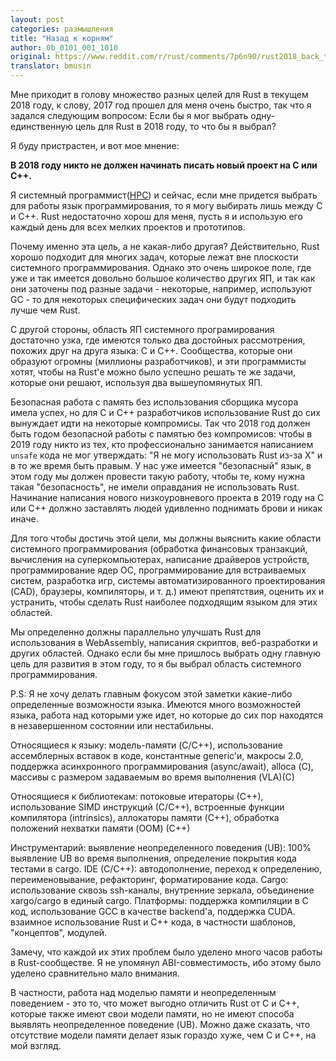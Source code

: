 ```yaml
---
layout: post
categories: размышления
title: "Назад к корням"
author: 0b_0101_001_1010
original: https://www.reddit.com/r/rust/comments/7p6n90/rust2018_back_to_the_roots/
translator: bmusin
---
```


Мне приходит в голову множество разных целей для Rust в текущем 2018 году,
к слову, 2017 год прошел для меня очень быстро,
так что я задался следующим вопросом: Если бы я мог выбрать одну-единственную
цель для Rust в 2018 году, то что бы я выбрал?

Я буду пристрастен, и вот мое мнение:

<!--cut-->

**В 2018 году никто не должен начинать писать новый проект на C или C++.**

Я системный программист([HPC][hpc]) и сейчас, если мне придется выбрать
для работы язык программирования, то я могу выбирать лишь между C и C++.
Rust недостаточно хорош для меня, пусть я и использую
его каждый день для всех мелких проектов и прототипов.

Почему именно эта цель, а не какая-либо другая? Действительно,
Rust хорошо подходит для многих задач, которые лежат вне плоскости
системного программирования. Однако это очень широкое поле,
где уже и так имеется довольно большое количество других ЯП, и так как
они заточены под разные задачи - некоторые, например, используют
GC - то для некоторых специфических задач они будут
подходить лучше чем Rust.

С другой стороны, область ЯП системного програмирования достаточно узка,
где имеются только два достойных рассмотрения, похожих друг
на друга языка: C и C++. Сообщества, которые они образуют огромны (миллионы
разработчиков), и эти программисты хотят, чтобы на Rust'е можно было
успешно решать те же задачи, которые они решают, используя два вышеупомянутых
ЯП.

Безопасная работа с память без использования сборщика мусора имела успех,
но для C и C++ разработчиков использование Rust до сих вынуждает идти на некоторые
компромисы. Так что 2018 год должен быть годом безопасной работы с памятью без
компромисов: чтобы в 2019 году никто из тех, кто профессионально занимается написанием
`unsafe` кода не мог утверждать: "Я не могу использовать Rust из-за X" и в то
же время быть правым. У нас уже имеется "безопасный" язык, в этом году мы
должен провести такую работу, чтобы те, кому нужна такая "безопасность", не имели
оправдания не использовать Rust. Начинание написания нового низкоуровневого проекта в 2019
году на С или C++ должно заставлять людей удивленно поднимать брови и никак иначе.

Для того чтобы достичь этой цели, мы должны выяснить какие области системного
программирования (обработка финансовых транзакций, вычисления на суперкомпьютерах,
написание драйверов устройств, программирование ядер ОС, программирование для встраиваемых
систем, разработка игр, системы автоматизированного проектирования (CAD),
браузеры, компиляторы, и т. д.) имеют препятствия, оценить их и устранить, чтобы сделать Rust
наиболее подходящим языком для этих областей.

Мы определенно должны параллельно улучшать Rust для использования в WebAssembly,
написания скриптов, веб-разработки и других областей. Однако если бы мне пришлось
выбрать одну главную цель для развития в этом году, то я бы выбрал область системного
программирования.

P.S: Я не хочу делать главным фокусом этой заметки какие-либо определенные возможности
языка. Имеются много возможностей языка, работа над которыми уже идет, но
которые до сих пор находятся в незавершенном состоянии или нестабильны.

Относящиеся к языку: модель-памяти (C/C++), использование ассемблерных вставок в коде,
константные generic'и, макросы 2.0, поддержка асинхронного программирования (async/await),
alloca (С), массивы с размером задаваемым во время выполнения (VLA)(С)

Относящиеся к библиотекам: потоковые итераторы (С++),
использование SIMD инструкций (С/C++), встроенные функции компилятора (intrinsics),
аллокаторы памяти (C++), обработка положений нехватки памяти (OOM) (С++)

Инструментарий: выявление неопределенного поведения (UB): 100% выявление UB во время выполнения,
определение покрытия кода тестами в cargo.
IDE (C/C++): автодополнение, переход к определению, переименовывание, рефакторинг,
форматирование кода.
Сargo: использование сквозь ssh-каналы, внутренние зеркала, объединение xargo/cargo
в единый cargo.
Платформы: поддержка компиляции в С код, использование GCC в качестве backend'а,
поддержка CUDA.
взаимное использование Rust и C++ кода, в частности шаблонов, "концептов", модулей.

Замечу, что каждой их этих проблем было уделено много часов работы в Rust-сообществе.
Я не упомянул ABI-совместимость, ибо этому было уделено сравнительно мало внимания.

В частности, работа над моделью памяти и неопределенным поведением - это то, что
может выгодно отличить Rust от C и C++, которые также имеют свои модели памяти,
но не имеют способа выявлять неопределенное поведение (UB).
Можно даже сказать, что отсутствие модели памяти делает язык гораздо хуже, чем C и C++,
на мой взгляд.

[hpc]: https://en.wikipedia.org/wiki/High-performance_computing "High-performance computing"